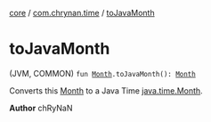 [core](../index.md) / [com.chrynan.time](index.md) / [toJavaMonth](./to-java-month.md)

# toJavaMonth

(JVM, COMMON) `fun `[`Month`](-month/index.md)`.toJavaMonth(): `[`Month`](https://docs.oracle.com/javase/8/docs/api/java/time/Month.html)

Converts this [Month](-month/index.md) to a Java Time [java.time.Month](https://docs.oracle.com/javase/8/docs/api/java/time/Month.html).

**Author**
chRyNaN

